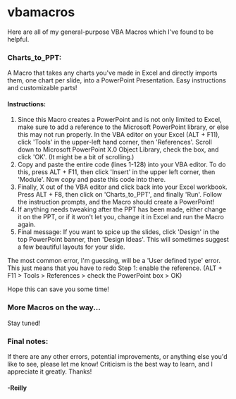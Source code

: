 # vbamacros
Here are all of my general-purpose VBA Macros which I've found to be helpful.

### Charts_to_PPT: 
A Macro that takes any charts you've made in Excel and directly imports them, one chart per slide, into a PowerPoint Presentation. Easy instructions and customizable parts!

#### Instructions:
1. Since this Macro creates a PowerPoint and is not only limited to Excel, make sure to add a reference to the Microsoft PowerPoint library, or else this may not run properly. In the VBA editor on your Excel (ALT + F11), click 'Tools' in the upper-left hand corner, then 'References'. Scroll down to Microsoft PowerPoint X.0 Object Library, check the box, and click 'OK'. (It might be a bit of scrolling.)
2. Copy and paste the entire code (lines 1-128) into your VBA editor. To do this, press ALT + F11, then click 'Insert' in the upper left corner, then 'Module'. Now copy and paste this code into there.
3. Finally, X out of the VBA editor and click back into your Excel workbook. Press ALT + F8, then click on 'Charts_to_PPT', and finally 'Run'. Follow the instruction prompts, and the Macro should create a PowerPoint!
4. If anything needs tweaking after the PPT has been made, either change it on the PPT, or if it won't let you, change it in Excel and run the Macro again.
5. Final message: If you want to spice up the slides, click 'Design' in the top PowerPoint banner, then 'Design Ideas'. This will sometimes suggest a few beautiful layouts for your slide.

The most common error, I'm guessing, will be a 'User defined type' error. This just means that you have to redo Step 1: enable the reference. (ALT + F11 > Tools > References > check the PowerPoint box > OK)

Hope this can save you some time!

### More Macros on the way...
Stay tuned!

### Final notes:
If there are any other errors, potential improvements, or anything else you'd like to see, please let me know! Criticism is the best way to learn, and I appreciate it greatly. Thanks!

#### -Reilly
